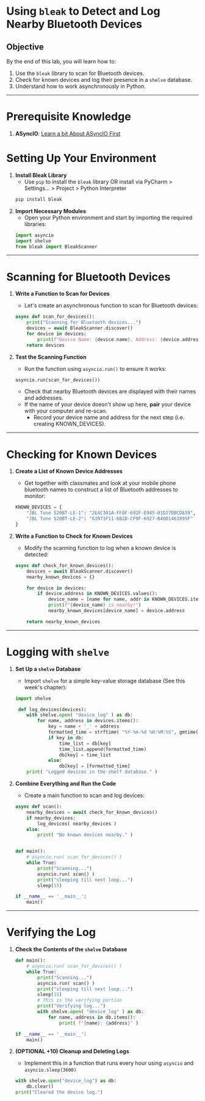 # Using `bleak` to Detect and Log Nearby Bluetooth Devices

## Objective

By the end of this lab, you will learn how to:
1. Use the `bleak` library to scan for Bluetooth devices.
2. Check for known devices and log their presence in a `shelve` database.
3. Understand how to work asynchronously in Python.

---

# Prerequisite Knowledge

1. **ASyncIO**: [Learn a bit About ASyncIO First](ASyncIO_Introduction.md)

# Setting Up Your Environment
1. **Install Bleak Library**
    * Use `pip` to install the `bleak` library OR install via PyCharm > Settings... > Project > Python Interpreter
    ```bash
    pip install bleak
    ```
2. **Import Necessary Modules**
    * Open your Python environment and start by importing the required libraries:
    ```python
    import asyncio
    import shelve
    from bleak import BleakScanner
    ```

---

# Scanning for Bluetooth Devices
1. **Write a Function to Scan for Devices**
    * Let's create an asynchronous function to scan for Bluetooth devices:
     ```python
     async def scan_for_devices():
         print("Scanning for Bluetooth devices...")
         devices = await BleakScanner.discover()
         for device in devices:
             print(f"Device Name: {device.name}, Address: {device.address}")
         return devices
     ```

2. **Test the Scanning Function**
    * Run the function using `asyncio.run()` to ensure it works:
     ```python
     asyncio.run(scan_for_devices())
     ```
    * Check that nearby Bluetooth devices are displayed with their names and addresses.
    * If the name of your device doesn't show up here, **pair** your device with your computer and re-scan.
        * Record your device name and address for the next step (i.e. creating KNOWN_DEVICES).

---

# Checking for Known Devices
1. **Create a List of Known Device Addresses**
    * Get together with classmates and look at your mobile phone bluetooth names to construct a list of Bluetooth addresses to monitor:
     ```python
     KNOWN_DEVICES = {
         "JBL Tune 520BT-LE-1": "2E4C301A-FF8F-692F-E945-01D27DBCD839",
         "JBL Tune 520BT-LE-2": "63971F11-682D-CF9F-6927-B40D1461895F"
     }
     ```

2. **Write a Function to Check for Known Devices**
    * Modify the scanning function to log when a known device is detected:
     ```python
     async def check_for_known_devices():
         devices = await BleakScanner.discover()
         nearby_known_devices = {}

         for device in devices:
             if device.address in KNOWN_DEVICES.values():
                 device_name = [name for name, addr in KNOWN_DEVICES.items() if addr == device.address][0]
                 print(f"{device_name} is nearby!")
                 nearby_known_devices[device_name] = device.address

         return nearby_known_devices
     ```

---

# Logging with `shelve`
1. **Set Up a `shelve` Database**
    * Import `shelve` for a simple key-value storage database (See this week's chapter):
     ```python
     import shelve

      def log_devices(devices):
         with shelve.open( "device_log" ) as db:
             for name, address in devices.items():
                 key = name + '_' + address
                 formatted_time = strftime( "%Y-%m-%d %H:%M:%S", gmtime())
                 if key in db:
                     time_list = db[key]
                     time_list.append(formatted_time)
                     db[key] = time_list
                 else:
                     db[key] = [formatted_time]
         print( "Logged devices in the shelf database." )
     ```

2. **Combine Everything and Run the Code**
    * Create a main function to scan and log devices:
     ```python
     async def scan():
         nearby_devices = await check_for_known_devices()
         if nearby_devices:
             log_devices( nearby_devices )
         else:
             print( "No known devices nearby." )
     
     
     def main():
         # asyncio.run( scan_for_devices() )
         while True:
             print("Scanning...")
             asyncio.run( scan() )
             print("sleeping till next loop...")
             sleep(15)
     
     if __name__ == '__main__':
         main()
     ```

---

# Verifying the Log
1. **Check the Contents of the `shelve` Database**
     ```python
     def main():
         # asyncio.run( scan_for_devices() )
         while True:
             print("Scanning...")
             asyncio.run( scan() )
             print("sleeping till next loop...")
             sleep(15)
             # This is the verifying portion 
             print("Verifying log...")
             with shelve.open( "device_log" ) as db:
                 for name, address in db.items():
                     print( f"{name}: {address}" )
     
     if __name__ == '__main__':
         main()
     ```

2. **(OPTIONAL +10) Cleanup and Deleting Logs**
    * Implement this in a function that runs every hour using `asyncio` and `asyncio.sleep(3600)`
     ```python
     with shelve.open("device_log") as db:
         db.clear()
     print("Cleared the device log.")
     ```
